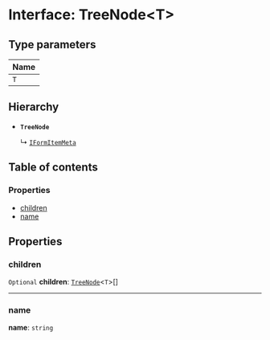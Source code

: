 # Interface: TreeNode\<T>

## Type parameters

| Name |
| :------ |
| `T` |

## Hierarchy

* **`TreeNode`**

  ↳ [`IFormItemMeta`](/auto-docs/form-core/interfaces/IFormItemMeta.md)

## Table of contents

### Properties

* [children](/auto-docs/form-core/interfaces/TreeNode.md#children)
* [name](/auto-docs/form-core/interfaces/TreeNode.md#name)

## Properties

### children

`Optional` **children**: [`TreeNode`](/auto-docs/form-core/interfaces/TreeNode.md)<`T`>\[]

***

### name

**name**: `string`
